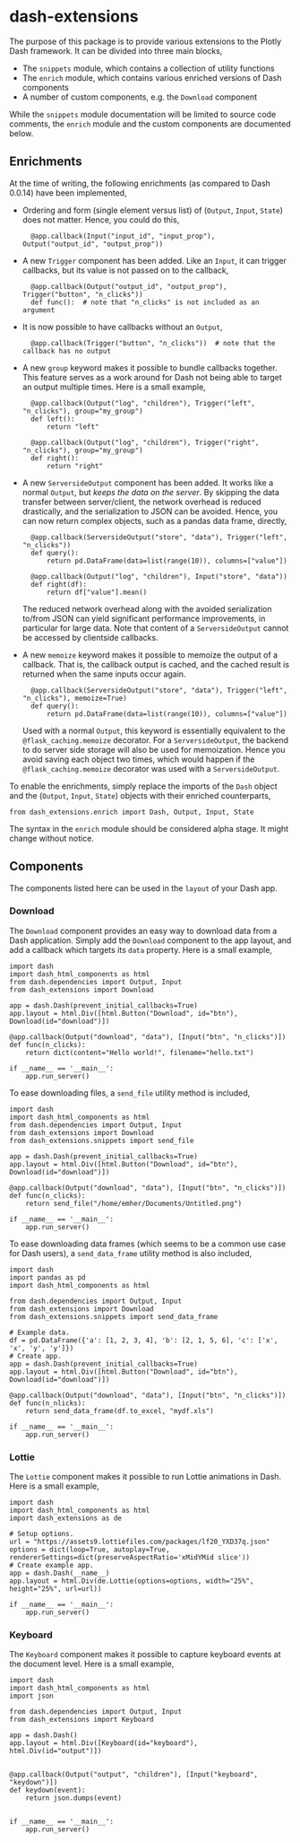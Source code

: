 # dash-extensions

The purpose of this package is to provide various extensions to the Plotly Dash framework. It can be divided into three main blocks, 

* The `snippets` module, which contains a collection of utility functions
* The `enrich` module, which contains various enriched versions of Dash components
* A number of custom components, e.g. the `Download` component

While the `snippets` module documentation will be limited to source code comments, the `enrich` module and the custom components are documented below.

## Enrichments

At the time of writing, the following enrichments (as compared to Dash 0.0.14) have been implemented,

* Ordering and form (single element versus list) of (`Output`, `Input`, `State`) does not matter. Hence, you could do this,

        @app.callback(Input("input_id", "input_prop"), Output("output_id", "output_prop"))

* A new `Trigger` component has been added. Like an `Input`, it can trigger callbacks, but its value is not passed on to the callback,

        @app.callback(Output("output_id", "output_prop"), Trigger("button", "n_clicks"))
        def func():  # note that "n_clicks" is not included as an argument 

* It is now possible to have callbacks without an `Output`,

        @app.callback(Trigger("button", "n_clicks"))  # note that the callback has no output

* A new `group` keyword makes it possible to bundle callbacks together. This feature serves as a work around for Dash not being able to target an output multiple times. Here is a small example,

        @app.callback(Output("log", "children"), Trigger("left", "n_clicks"), group="my_group") 
        def left():
            return "left"
            
        @app.callback(Output("log", "children"), Trigger("right", "n_clicks"), group="my_group") 
        def right():
            return "right"

* A new `ServersideOutput` component has been added. It works like a normal `Output`, but _keeps the data on the server_. By skipping the data transfer between server/client, the network overhead is reduced drastically, and the serialization to JSON can be avoided. Hence, you can now return complex objects, such as a pandas data frame, directly,

        @app.callback(ServersideOutput("store", "data"), Trigger("left", "n_clicks")) 
        def query():
            return pd.DataFrame(data=list(range(10)), columns=["value"])
            
        @app.callback(Output("log", "children"), Input("store", "data")) 
        def right(df):
            return df["value"].mean()
  
  The reduced network overhead along with the avoided serialization to/from JSON can yield significant performance improvements, in particular for large data. Note that content of a `ServersideOutput` cannot be accessed by clientside callbacks. 
  
* A new `memoize` keyword makes it possible to memoize the output of a callback. That is, the callback output is cached, and the cached result is returned when the same inputs occur again.

        @app.callback(ServersideOutput("store", "data"), Trigger("left", "n_clicks"), memoize=True) 
        def query():
            return pd.DataFrame(data=list(range(10)), columns=["value"])

    Used with a normal `Output`, this keyword is essentially equivalent to the `@flask_caching.memoize` decorator. For a `ServersideOutput`, the backend to do server side storage will also be used for memoization. Hence you avoid saving each object two times, which would happen if the `@flask_caching.memoize` decorator was used with a `ServersideOutput`.
            
To enable the enrichments, simply replace the imports of the `Dash` object and the (`Output`, `Input`, `State`) objects with their enriched counterparts,

    from dash_extensions.enrich import Dash, Output, Input, State

The syntax in the `enrich` module should be considered alpha stage. It might change without notice.

## Components

The components listed here can be used in the `layout` of your Dash app. 

### Download

The `Download` component provides an easy way to download data from a Dash application. Simply add the `Download` component to the app layout, and add a callback which targets its `data` property. Here is a small example,

    import dash
    import dash_html_components as html
    from dash.dependencies import Output, Input
    from dash_extensions import Download
    
    app = dash.Dash(prevent_initial_callbacks=True)
    app.layout = html.Div([html.Button("Download", id="btn"), Download(id="download")])
    
    @app.callback(Output("download", "data"), [Input("btn", "n_clicks")])
    def func(n_clicks):
        return dict(content="Hello world!", filename="hello.txt")
    
    if __name__ == '__main__':
        app.run_server()

To ease downloading files, a `send_file` utility method is included,

    import dash
    import dash_html_components as html  
    from dash.dependencies import Output, Input
    from dash_extensions import Download
    from dash_extensions.snippets import send_file
    
    app = dash.Dash(prevent_initial_callbacks=True)
    app.layout = html.Div([html.Button("Download", id="btn"), Download(id="download")])
   
    @app.callback(Output("download", "data"), [Input("btn", "n_clicks")])
    def func(n_clicks):
        return send_file("/home/emher/Documents/Untitled.png")
   
    if __name__ == '__main__':
        app.run_server()

To ease downloading data frames (which seems to be a common use case for Dash users), a `send_data_frame` utility method is also included,

    import dash
    import pandas as pd
    import dash_html_components as html
    
    from dash.dependencies import Output, Input
    from dash_extensions import Download
    from dash_extensions.snippets import send_data_frame
    
    # Example data.
    df = pd.DataFrame({'a': [1, 2, 3, 4], 'b': [2, 1, 5, 6], 'c': ['x', 'x', 'y', 'y']})
    # Create app.
    app = dash.Dash(prevent_initial_callbacks=True)
    app.layout = html.Div([html.Button("Download", id="btn"), Download(id="download")])
    
    @app.callback(Output("download", "data"), [Input("btn", "n_clicks")])
    def func(n_nlicks):
        return send_data_frame(df.to_excel, "mydf.xls")
     
    if __name__ == '__main__':
        app.run_server()


### Lottie

The `Lottie` component makes it possible to run Lottie animations in Dash. Here is a small example,

    import dash
    import dash_html_components as html
    import dash_extensions as de
    
    # Setup options.
    url = "https://assets9.lottiefiles.com/packages/lf20_YXD37q.json"
    options = dict(loop=True, autoplay=True, rendererSettings=dict(preserveAspectRatio='xMidYMid slice'))
    # Create example app.
    app = dash.Dash(__name__)
    app.layout = html.Div(de.Lottie(options=options, width="25%", height="25%", url=url))
    
    if __name__ == '__main__':
        app.run_server()


### Keyboard

The `Keyboard` component makes it possible to capture keyboard events at the document level. Here is a small example,

    import dash
    import dash_html_components as html
    import json
    
    from dash.dependencies import Output, Input
    from dash_extensions import Keyboard
    
    app = dash.Dash()
    app.layout = html.Div([Keyboard(id="keyboard"), html.Div(id="output")])
    
    
    @app.callback(Output("output", "children"), [Input("keyboard", "keydown")])
    def keydown(event):
        return json.dumps(event)
    
    
    if __name__ == '__main__':
        app.run_server()
